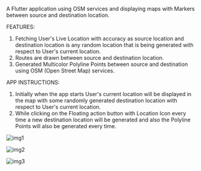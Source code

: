 A Flutter application using OSM services and displaying maps with Markers between source and destination location.

FEATURES:

1) Fetching User's Live Location with accuracy as source location and destination location is any random location that is being generated with respect to User's current location.
2) Routes are drawn between source and destination location.
3) Generated Multicolor Polyline Points between source and destination using OSM (Open Street Map) services.


APP INSTRUCTIONS:

1) Initially when the app starts User's current location will be displayed in the map with some randomly generated destination location with respect to User's current location.
2) While clicking on the Floating action button with Location Icon every time a new destination location will be generated and also the Polyline Points will also be generated every time.

![img1](https://github.com/Karanjit08/Flutter-Maps-POC/assets/121970119/1c9dc0fa-bec5-4180-92cd-65389cc26603)

![img2](https://github.com/Karanjit08/Flutter-Maps-POC/assets/121970119/f2b5cad3-4f4d-4a71-94e3-16597c0d3126)

![img3](https://github.com/Karanjit08/Flutter-Maps-POC/assets/121970119/5561da71-4da0-46be-a6b9-5747a1647ebc)




